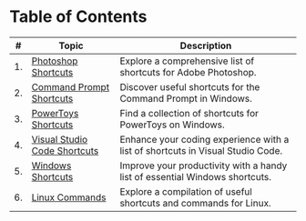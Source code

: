 # Table of Contents

| #   | Topic                               | Description                                     |
| --- | ----------------------------------- | ----------------------------------------------- |
| 1.  | [Photoshop Shortcuts](Photoshop.md) | Explore a comprehensive list of shortcuts for Adobe Photoshop.                |
| 2.  | [Command Prompt Shortcuts](command_prompt.md) | Discover useful shortcuts for the Command Prompt in Windows.   |
| 3.  | [PowerToys Shortcuts](powerToys.md) | Find a collection of shortcuts for PowerToys on Windows. |
| 4.  | [Visual Studio Code Shortcuts](vscode.md) | Enhance your coding experience with a list of shortcuts in Visual Studio Code.         |
| 5.  | [Windows Shortcuts](windows.md)               | Improve your productivity with a handy list of essential Windows shortcuts.  |
| 6.  | [Linux Commands](linux_commands.md)          | Explore a compilation of useful shortcuts and commands for Linux.  |
